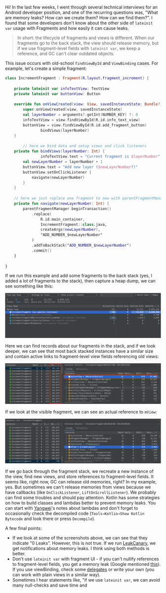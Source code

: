 Hi! In the last few weeks, I went through several technical interviews for an Android developer position, and one of the recurring questions was, "What are memory leaks? How can we create them? How can we find them?". I found that some developers don't know about the other side of `lateinit var` usage with Fragments and how easily it can cause leaks.

> In short: the lifecycle of fragments and views is different. When our fragments go to the back stack, the view should release memory, but if we use fragment-level fields with `lateinit var`, we keep a reference, and GC can't clear outdated objects.
> 

This issue occurs with old-school `findViewById` and `ViewBinding` cases. For example, let's create a simple fragment:

``` kotlin
class IncrementFragment : Fragment(R.layout.fragment_increment) {

    private lateinit var infoTextView: TextView
    private lateinit var buttonView: Button

    override fun onViewCreated(view: View, savedInstanceState: Bundle?) {
        super.onViewCreated(view, savedInstanceState)
        val layerNumber = arguments?.getInt(NUMBER_KEY) ?: 0
        infoTextView = view.findViewById(R.id.info_text_view)
        buttonView = view.findViewById(R.id.add_fragment_button)
				bindViews(layerNumber)
    }

		// here we bind data and setup views and click listeners
    private fun bindViews(layerNumber: Int) {
				infoTextView.text = "Current fragment is $layerNumber"
        val newLayerNumber = layerNumber + 1
        buttonView.text = "Add new layer ($newLayerNumber?)"
        buttonView.setOnClickListener {
            navigate(newLayerNumber)
        }
    }

    // here we just replace one fragment to new with parentFragmentManager
    private fun navigate(newLayerNumber: Int) {
        parentFragmentManager.beginTransaction()
            .replace(
                R.id.main_container,
                IncrementFragment::class.java,
                createArgs(newLayerNumber),
                "ADD_NUMBER_$newLayerNumber"
            )
            .addToBackStack("ADD_NUMBER_$newLayerNumber")
            .commit()
    }

}

```

If we run this example and add some fragments to the back stack (yes, I added a lot of fragments to the stack), then capture a heap dump, we can see something like this:

![Untitled](1.png)

Here we can find records about our fragments in the stack, and if we look deeper, we can see that most back stacked instances have a similar size and contain active links to fragment-level view fields referencing old views:

![Untitled](2.png)

If we look at the visible fragment, we can see an actual reference to `mView`:

![Untitled](3.png)

If we go back through the fragment stack, we recreate a new instance of the view, find new views, and store references to fragment-level fields. It seems like, right now, GC can release old memories, right? In my example, yes. But sometimes we can't release memories from views because we have callbacks (like `OnClickListener`, `LiftOnScrollListener`). We probably can find some troubles and should pay attention. Kotlin has some strategies on how to build classes and lambdas better to prevent memory leaks. You can start with [Yangwei](https://medium.com/@yangweigbh)'s notes about lambdas and don't forget to occasionally check the decompiled code (`Tools→Kotlin→Show Kotlin Bytecode` and look there or press `Decompile`).

A few final points:

- If we look at some of the screenshots above, we can see that they indicate "0 Leaks". However, this is not true. If we run [LeakCanary](https://github.com/square/leakcanary), we get notifications about memory leaks. I think using both methods is better.
- Don't use `lateinit var` with fragment UI - if you can't nullify references to fragment-level fields, you get a memory leak (Google mentioned [this](https://developer.android.com/topic/libraries/view-binding#fragments)). If you use viewBinding, check some [delegates](https://proandroiddev.com/make-android-view-binding-great-with-kotlin-b71dd9c87719) or write your own (you can work with plain views in a similar way).
- Sometimes I hear statements like, "if we use `lateinit var`, we can avoid many null-checks and save time and

